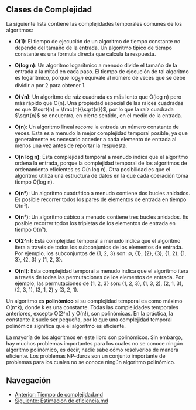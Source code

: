 ## Clases de Complejidad

La siguiente lista contiene las complejidades temporales comunes de los algoritmos:

- **O(1)**: El tiempo de ejecución de un algoritmo de tiempo constante no depende del tamaño de la entrada. Un algoritmo típico de tiempo constante es una fórmula directa que calcula la respuesta.

- **O(log n)**: Un algoritmo logarítmico a menudo divide el tamaño de la entrada a la mitad en cada paso. El tiempo de ejecución de tal algoritmo es logarítmico, porque $\log_2 n$ equivale al número de veces que se debe dividir $n$ por 2 para obtener 1.

- **O(√n)**: Un algoritmo de raíz cuadrada es más lento que O(log n) pero más rápido que O(n). Una propiedad especial de las raíces cuadradas es que $\sqrt{n} = \frac{n}{\sqrt{n}}$, por lo que la raíz cuadrada $\sqrt{n}$ se encuentra, en cierto sentido, en el medio de la entrada.

- **O(n)**: Un algoritmo lineal recorre la entrada un número constante de veces. Esta es a menudo la mejor complejidad temporal posible, ya que generalmente es necesario acceder a cada elemento de entrada al menos una vez antes de reportar la respuesta.

- **O(n log n)**: Esta complejidad temporal a menudo indica que el algoritmo ordena la entrada, porque la complejidad temporal de los algoritmos de ordenamiento eficientes es O(n log n). Otra posibilidad es que el algoritmo utiliza una estructura de datos en la que cada operación toma tiempo O(log n).

- **O(n²)**: Un algoritmo cuadrático a menudo contiene dos bucles anidados. Es posible recorrer todos los pares de elementos de entrada en tiempo O(n²).

- **O(n³)**: Un algoritmo cúbico a menudo contiene tres bucles anidados. Es posible recorrer todos los tripletas de los elementos de entrada en tiempo O(n³).

- **O(2^n)**: Esta complejidad temporal a menudo indica que el algoritmo itera a través de todos los subconjuntos de los elementos de entrada. Por ejemplo, los subconjuntos de {1, 2, 3} son: $\emptyset$, {1}, {2}, {3}, {1, 2}, {1, 3}, {2, 3} y {1, 2, 3}.

- **O(n!)**: Esta complejidad temporal a menudo indica que el algoritmo itera a través de todas las permutaciones de los elementos de entrada. Por ejemplo, las permutaciones de {1, 2, 3} son: (1, 2, 3), (1, 3, 2), (2, 1, 3), (2, 3, 1), (3, 1, 2) y (3, 2, 1).

Un algoritmo es **polinómico** si su complejidad temporal es como máximo O(n^k), donde k es una constante. Todas las complejidades temporales anteriores, excepto O(2^n) y O(n!), son polinómicas. En la práctica, la constante k suele ser pequeña, por lo que una complejidad temporal polinómica significa que el algoritmo es eficiente.

La mayoría de los algoritmos en este libro son polinómicos. Sin embargo, hay muchos problemas importantes para los cuales no se conoce ningún algoritmo polinómico, es decir, nadie sabe cómo resolverlos de manera eficiente. Los problemas NP-duros son un conjunto importante de problemas para los cuales no se conoce ningún algoritmo polinómico.

## Navegación
- [Anterior: Tiempo de complejidad.md](./Tiempo%20de%20complejidad.md)
- [Siguiente: Estimacion de eficiencia.md](./Estimacion%20de%20eficiencia.md)
